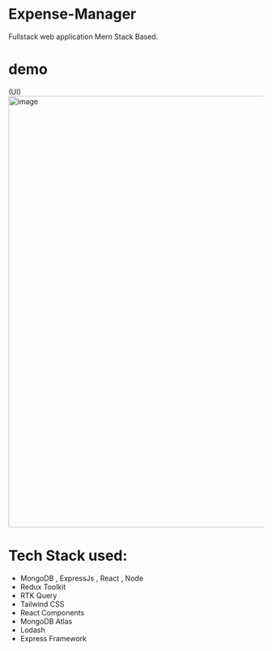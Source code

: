 # Expense-Manager
Fullstack web application Mern Stack Based.
# demo 
(UI)
<img width="851" alt="image" src="https://github.com/shaileshthakur1/Expense-Manager/assets/110343920/2871fb36-1014-45e4-a96c-41c4b349366a">



# Tech Stack used:
- MongoDB , ExpressJs , React , Node
- Redux Toolkit
- RTK Query
- Tailwind CSS
- React Components
- MongoDB Atlas
- Lodash
- Express Framework

